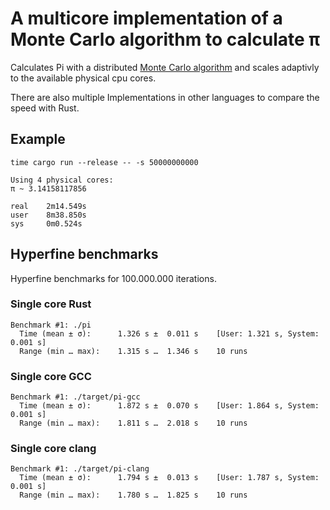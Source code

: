 # A multicore implementation of a Monte Carlo algorithm to calculate π

Calculates Pi with a distributed [Monte Carlo algorithm](https://en.wikipedia.org/wiki/Monte_Carlo_algorithm) and scales adaptivly to the available physical cpu cores.

There are also multiple Implementations in other languages to compare the speed with Rust.

## Example

`time cargo run --release -- -s 50000000000`

    Using 4 physical cores:
    π ~ 3.14158117856

    real    2m14.549s
    user    8m38.850s
    sys     0m0.524s

## Hyperfine benchmarks

Hyperfine benchmarks for 100.000.000 iterations.


### Single core Rust

```
Benchmark #1: ./pi
  Time (mean ± σ):      1.326 s ±  0.011 s    [User: 1.321 s, System: 0.001 s]
  Range (min … max):    1.315 s …  1.346 s    10 runs
```

### Single core GCC

```
Benchmark #1: ./target/pi-gcc
  Time (mean ± σ):      1.872 s ±  0.070 s    [User: 1.864 s, System: 0.001 s]
  Range (min … max):    1.811 s …  2.018 s    10 runs
```

### Single core clang

```
Benchmark #1: ./target/pi-clang
  Time (mean ± σ):      1.794 s ±  0.013 s    [User: 1.787 s, System: 0.001 s]
  Range (min … max):    1.780 s …  1.825 s    10 runs
```



